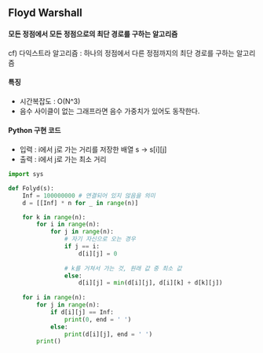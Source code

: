 ## Floyd Warshall
#### 모든 정점에서 모든 정점으로의 최단 경로를 구하는 알고리즘

cf) 다익스트라 알고리즘 : 하나의 정점에서 다른 정점까지의 최단 경로를 구하는 알고리즘

#### 특징
- 시간복잡도 : O(N^3)
- 음수 사이클이 없는 그래프라면 음수 가중치가 있어도 동작한다.

#### Python 구현 코드

- 입력 : i에서 j로 가는 거리를 저장한 배열 s -> s[i][j]
- 출력 : i에서 j로 가는 최소 거리

```python
import sys

def Folyd(s):
    Inf = 100000000 # 연결되어 있지 않음을 의미
    d = [[Inf] * n for _ in range(n)]

    for k in range(n):
        for i in range(n):
            for j in range(n):
                # 자기 자신으로 오는 경우
                if j == i:
                    d[i][j] = 0
                    
                # k를 거쳐서 가는 것, 원래 값 중 최소 값
                else:
                    d[i][j] = min(d[i][j], d[i][k] + d[k][j])
                        
    for i in range(n):
        for j in range(n):
            if d[i][j] == Inf:
                print(0, end = ' ')
            else:
                print(d[i][j], end = ' ')
        print()
```